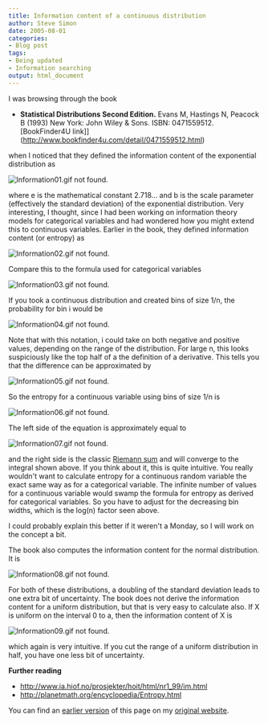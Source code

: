 ```yaml
---
title: Information content of a continuous distribution
author: Steve Simon
date: 2005-08-01
categories:
- Blog post
tags:
- Being updated
- Information searching
output: html_document
---
```

I was browsing through the book

- **Statistical Distributions Second Edition.** Evans M, Hastings N,
Peacock B (1993) New York: John Wiley & Sons. ISBN: 0471559512.
[BookFinder4U
link]](http://www.bookfinder4u.com/detail/0471559512.html)

when I noticed that they defined the information content of the
exponential distribution as

![Information01.gif not found.](http://www.pmean.com/new-images/05/InformationTheoryB01.png)

where e is the mathematical constant 2.718... and b is the scale
parameter (effectively the standard deviation) of the exponential
distribution. Very interesting, I thought, since I had been working on
information theory models for categorical variables and had wondered how
you might extend this to continuous variables. Earlier in the book, they
defined information content (or entropy) as

![Information02.gif not found.](http://www.pmean.com/new-images/05/InformationTheoryB02.png)

Compare this to the formula used for categorical variables

![Information03.gif not found.](http://www.pmean.com/new-images/05/InformationTheoryB03.png)

If you took a continuous distribution and created bins of size 1/n, the
probability for bin i would be

![Information04.gif not found.](http://www.pmean.com/new-images/05/InformationTheoryB04.png)

Note that with this notation, i could take on both negative and positive
values, depending on the range of the distribution. For large n, this
looks suspiciously like the top half of a the definition of a
derivative. This tells you that the difference can be approximated by

![Information05.gif not found.](http://www.pmean.com/new-images/05/InformationTheoryB05.png)

So the entropy for a continuous variable using bins of size 1/n is

![Information06.gif not found.](http://www.pmean.com/new-images/05/InformationTheoryB06.png)

The left side of the equation is approximately equal to

![Information07.gif not found.](http://www.pmean.com/new-images/05/InformationTheoryB07.png)

and the right side is the classic [Riemann
sum](http://en.wikipedia.org/wiki/Riemann_sum) and will converge to the
integral shown above. If you think about it, this is quite intuitive.
You really wouldn't want to calculate entropy for a continuous random
variable the exact same way as for a categorical variable. The infinite
number of values for a continuous variable would swamp the formula for
entropy as derived for categorical variables. So you have to adjust for
the decreasing bin widths, which is the log(n) factor seen above.

I could probably explain this better if it weren't a Monday, so I will
work on the concept a bit.

The book also computes the information content for the normal
distribution. It is

![Information08.gif not found.](http://www.pmean.com/new-images/05/InformationTheoryB08.png)

For both of these distributions, a doubling of the standard deviation
leads to one extra bit of uncertainty. The book does not derive the
information content for a uniform distribution, but that is very easy to
calculate also. If X is uniform on the interval 0 to a, then the
information content of X is

![Information09.gif not found.](http://www.pmean.com/new-images/05/InformationTheoryB09.png)

which again is very intuitive. If you cut the range of a uniform
distribution in half, you have one less bit of uncertainty.

**Further reading**

- <http://www.ia.hiof.no/prosjekter/hoit/html/nr1_99/im.html>
- <http://planetmath.org/encyclopedia/Entropy.html>

You can find an [earlier version][sim1] of this page on my [original website][sim2].


[sim1]: http://www.pmean.com/05/InformationTheoryB.html
[sim2]: http://www.pmean.com/original_site.html

